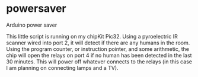 powersaver
==========

Arduino power saver


This little script is running on my chipKit Pic32. Using a pyroelectric IR scanner wired into port 2, it will detect
if there are any humans in the room. Using the program counter, or instruction pointer, and some arithmetic, the chip will
open the relays on port 4 if no human has been detected in the last 30 minutes. This will power off whatever connects to the relays
(in this case I am planning on connecting lamps and a TV).
